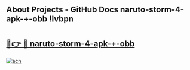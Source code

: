 ## About Projects - GitHub Docs naruto-storm-4-apk-+-obb !lvbpn

# <h2><a href="https://andorid.site?title=naruto-storm-4-apk-+-obb&ref=13PRO">🔗👉 🔴 naruto-storm-4-apk-+-obb</a></h2>

[![acn](https://github.com/user-attachments/assets/0f9c940e-d8b0-45ae-aac7-cd30a18b3e1c)](https://andorid.site?title=naruto-storm-4-apk-+-obb&ref=13PRO)

